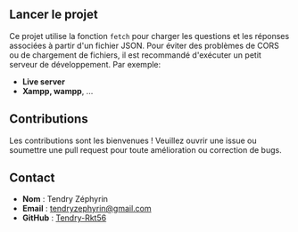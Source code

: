 ## Lancer le projet

Ce projet utilise la fonction `fetch` pour charger les questions et les réponses associées à partir d'un fichier JSON. Pour éviter des problèmes de CORS ou de chargement de fichiers, il est recommandé d'exécuter un petit serveur de développement. Par exemple:

- **Live server**
- **Xampp, wampp**, ...

## Contributions
Les contributions sont les bienvenues ! Veuillez ouvrir une issue ou soumettre une pull request pour toute amélioration ou correction de bugs.

## Contact
- **Nom** : Tendry Zéphyrin
- **Email** : tendryzephyrin@gmail.com
- **GitHub** : [Tendry-Rkt56](https://github.com/Tendry-Rkt56)